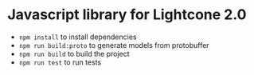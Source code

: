 # Javascript library for Lightcone 2.0

* `npm install` to install dependencies
* `npm run build:proto` to generate models from protobuffer
* `npm run build` to build the project
* `npm run test` to run tests
